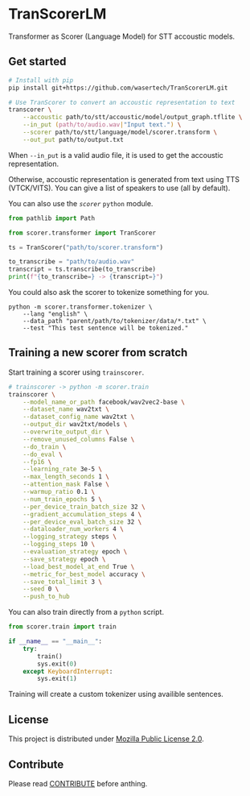 # TranScorerLM

Transformer as Scorer (Language Model) for STT accoustic models.

## Get started

```zsh
# Install with pip
pip install git+https://github.com/wasertech/TranScorerLM.git

# Use TranScorer to convert an accoustic representation to text
transcorer \
    --accoustic path/to/stt/accoustic/model/output_graph.tflite \
    --in_put (path/to/audio.wav|"Input text.") \
    --scorer path/to/stt/language/model/scorer.transform \
    --out_put path/to/output.txt
```

When `--in_put` is a valid audio file, it is used to get the accoustic representation.

Otherwise, accoustic representation is generated from text using TTS (VTCK/VITS). You can give a list of speakers to use (all by default).

You can also use the *`scorer`* `python` module.

```python
from pathlib import Path

from scorer.transformer import TranScorer

ts = TranScorer("path/to/scorer.transform")

to_transcribe = "path/to/audio.wav" 
transcript = ts.transcribe(to_transcribe)
print(f"{to_transcribe=} -> {transcript=}")
```

You could also ask the scorer to tokenize something for you.

```
python -m scorer.transformer.tokenizer \
    --lang "english" \
    --data_path "parent/path/to/tokenizer/data/*.txt" \
    --test "This test sentence will be tokenized."
```

## Training a new scorer from scratch

Start training a scorer using  `trainscorer`.

```zsh
# trainscorer -> python -m scorer.train
trainscorer \
    --model_name_or_path facebook/wav2vec2-base \
    --dataset_name wav2txt \
    --dataset_config_name wav2txt \
    --output_dir wav2txt/models \
    --overwrite_output_dir \
    --remove_unused_columns False \
    --do_train \
    --do_eval \
    --fp16 \
    --learning_rate 3e-5 \
    --max_length_seconds 1 \
    --attention_mask False \
    --warmup_ratio 0.1 \
    --num_train_epochs 5 \
    --per_device_train_batch_size 32 \
    --gradient_accumulation_steps 4 \
    --per_device_eval_batch_size 32 \
    --dataloader_num_workers 4 \
    --logging_strategy steps \
    --logging_steps 10 \
    --evaluation_strategy epoch \
    --save_strategy epoch \
    --load_best_model_at_end True \
    --metric_for_best_model accuracy \
    --save_total_limit 3 \
    --seed 0 \
    --push_to_hub
```

You can also train directly from a `python` script.

```python
from scorer.train import train

if __name__ == "__main__":
    try:
        train()
        sys.exit(0)
    except KeyboardInterrupt:
        sys.exit(1)
```

Training will create a custom tokenizer using availible sentences.

## License

This project is distributed under [Mozilla Public License 2.0](LICENSE).

## Contribute

Please read [CONTRIBUTE](CONTRIBUTE.md) before anthing.
